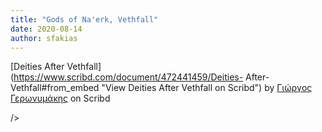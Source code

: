 ```yaml
---
title: "Gods of Na'erk, Vethfall"
date: 2020-08-14
author: sfakias
---
```




[Deities After Vethfall](https://www.scribd.com/document/472441459/Deities-
After-Vethfall#from_embed "View Deities After Vethfall on Scribd") by [Γιώργος
Γερωνυμάκης](https://www.scribd.com/user/38092784/%CE%93%CE%B9%CF%8E%CF%81%CE%B3%CE%BF%CF%82-%CE%93%CE%B5%CF%81%CF%89%CE%BD%CF%85%CE%BC%CE%AC%CE%BA%CE%B7%CF%82#from_embed
"View Γιώργος Γερωνυμάκης's profile on Scribd") on Scribd

/>

